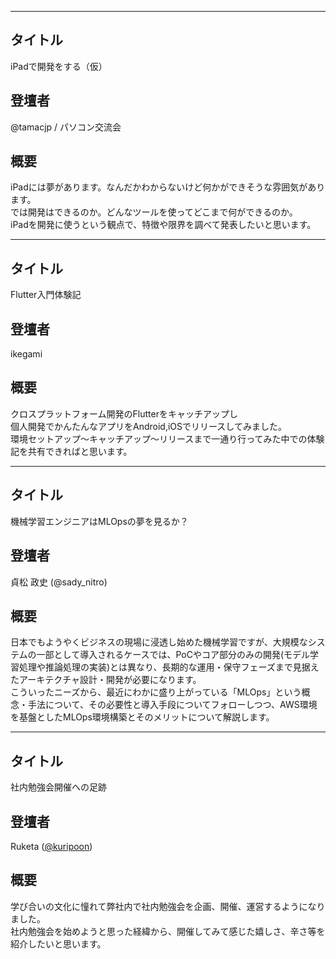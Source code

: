 ***

## タイトル

iPadで開発をする（仮）

## 登壇者

@tamacjp / パソコン交流会

## 概要

iPadには夢があります。なんだかわからないけど何かができそうな雰囲気があります。  
では開発はできるのか。どんなツールを使ってどこまで何ができるのか。  
iPadを開発に使うという観点で、特徴や限界を調べて発表したいと思います。

***

## タイトル

Flutter入門体験記

## 登壇者

ikegami

## 概要

クロスプラットフォーム開発のFlutterをキャッチアップし  
個人開発でかんたんなアプリをAndroid,iOSでリリースしてみました。  
環境セットアップ〜キャッチアップ〜リリースまで一通り行ってみた中での体験記を共有できればと思います。

***

## タイトル

機械学習エンジニアはMLOpsの夢を見るか？

## 登壇者

貞松 政史 (@sady_nitro)

## 概要

日本でもようやくビジネスの現場に浸透し始めた機械学習ですが、大規模なシステムの一部として導入されるケースでは、PoCやコア部分のみの開発(モデル学習処理や推論処理の実装)とは異なり、長期的な運用・保守フェーズまで見据えたアーキテクチャ設計・開発が必要になります。  
こういったニーズから、最近にわかに盛り上がっている「MLOps」という概念・手法について、その必要性と導入手段についてフォローしつつ、AWS環境を基盤としたMLOps環境構築とそのメリットについて解説します。

***

## タイトル

社内勉強会開催への足跡

## 登壇者

Ruketa ([@kuripoon](https://twitter.com/kuripoon))

## 概要

学び合いの文化に憧れて弊社内で社内勉強会を企画、開催、運営するようになりました。  
社内勉強会を始めようと思った経緯から、開催してみて感じた嬉しさ、辛さ等を紹介したいと思います。
